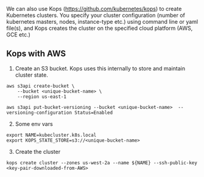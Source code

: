 We can also use Kops (https://github.com/kubernetes/kops) to create Kubernetes clusters. You specify your cluster configuration (number of kubernetes masters, nodes, instance-type etc.) using command line or yaml file(s), and Kops creates the cluster on the specified cloud platform (AWS, GCE etc.)

## Kops with AWS

1. Create an S3 bucket. Kops uses this internally to store and maintain cluster state.

```
aws s3api create-bucket \
    --bucket <unique-bucket-name> \
    --region us-east-1

aws s3api put-bucket-versioning --bucket <unique-bucket-name>  --versioning-configuration Status=Enabled
```

2. Some env vars
```
export NAME=kubecluster.k8s.local
export KOPS_STATE_STORE=s3://<unique-bucket-name>
```

3. Create the cluster
```
kops create cluster --zones us-west-2a --name ${NAME} --ssh-public-key <key-pair-downloaded-from-AWS> 
```